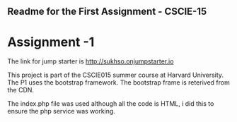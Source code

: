 ## Readme for the First Assignment - CSCIE-15

# Assignment -1

The link for jump starter is http://sukhso.onjumpstarter.io

This project is part of the CSCIE015 summer course at Harvard University.
The P1 uses the bootstrap framework. The bootstrap frame is reterived from the CDN.

The index.php file was used although all the code is HTML, i did this to ensure the php service was working.